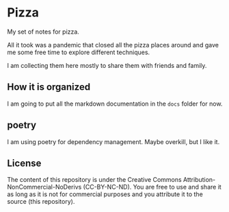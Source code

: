 # Pizza

My set of notes for pizza.

All it took was a pandemic that closed all the pizza places around and gave me some free time to explore different techniques.

I am collecting them here mostly to share them with friends and family.

## How it is organized

I am going to put all the markdown documentation in the `docs` folder for now.

## poetry

I am using poetry for dependency management. Maybe overkill, but I like it.

## License

The content of this repository is under the Creative Commons Attribution-NonCommercial-NoDerivs (CC-BY-NC-ND). You are free to use and  share it as long as it is not for commercial purposes and you attribute it to the source (this repository).
